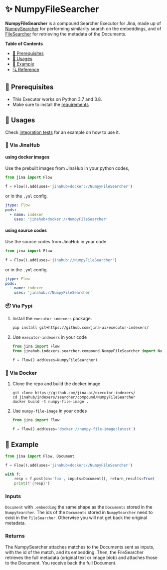 # ✨ NumpyFileSearcher

**NumpyFileSearcher** is a compound Searcher Executor for Jina, made up of [NumpySearcher](../../vector/NumpySearcher) for performing similarity search on the embeddings, and of [FileSearcher](../../keyvalue/FileSearcher) for retrieving the metadata of the Documents. 

<!-- START doctoc generated TOC please keep comment here to allow auto update -->
<!-- DON'T EDIT THIS SECTION, INSTEAD RE-RUN doctoc TO UPDATE -->
**Table of Contents**

- [🌱 Prerequisites](#-prerequisites)
- [🚀 Usages](#-usages)
- [🎉️ Example](#%EF%B8%8F-example)
- [🔍️ Reference](#%EF%B8%8F-reference)

<!-- END doctoc generated TOC please keep comment here to allow auto update -->

## 🌱 Prerequisites

- This Executor works on Python 3.7 and 3.8. 
- Make sure to install the [requirements](./requirements.txt)

## 🚀 Usages

Check [integration tests](../../../../../tests/integration/lmdb_dump_reload) for an example on how to use it.

### 🚚 Via JinaHub

#### using docker images
Use the prebuilt images from JinaHub in your python codes, 

```python
from jina import Flow
	
f = Flow().add(uses='jinahub+docker://NumpyFileSearcher')
```

or in the `.yml` config.
	
```yaml
jtype: Flow
pods:
  - name: indexer
    uses: 'jinahub+docker://NumpyFileSearcher'
```

#### using source codes
Use the source codes from JinaHub in your code

```python
from jina import Flow
	
f = Flow().add(uses='jinahub://NumpyFileSearcher')
```

or in the `.yml` config.

```yaml
jtype: Flow
pods:
  - name: indexer
    uses: 'jinahub://NumpyFileSearcher'
```


### 📦️ Via Pypi

1. Install the `executor-indexers` package.

	```bash
	pip install git+https://github.com/jina-ai/executor-indexers/
	```

1. Use `executor-indexers` in your code

	```python
	from jina import Flow
	from jinahub.indexers.searcher.compound.NumpyFileSearcher import NumpyFileSearcher
	
	f = Flow().add(uses=NumpyFileSearcher)
	```


### 🐳 Via Docker

1. Clone the repo and build the docker image

	```shell
	git clone https://github.com/jina-ai/executor-indexers/
	cd jinahub/indexers/searcher/compound/NumpyFileSearcher
	docker build -t numpy-file-image .
	```

1. Use `numpy-file-image` in your codes

	```python
	from jina import Flow
	
	f = Flow().add(uses='docker://numpy-file-image:latest')
	```
	

## 🎉️ Example 


```python
from jina import Flow, Document

f = Flow().add(uses='jinahub+docker://NumpyFileSearcher')

with f:
    resp = f.post(on='foo', inputs=Document(), return_results=True)
	print(f'{resp}')
```

### Inputs 

`Document` with `.embedding` the same shape as the `Documents` stored in the `NumpySearcher`. The ids of the `Documents` stored in `NumpySearcher` need to exist in the `FileSearcher`. Otherwise you will not get back the original metadata. 

### Returns

The NumpySearcher attaches matches to the Documents sent as inputs, with the id of the match, and its embedding.
Then, the FileSearcher retrieves the full metadata (original text or image blob) and attaches those to the Document.
You receive back the full Document.
